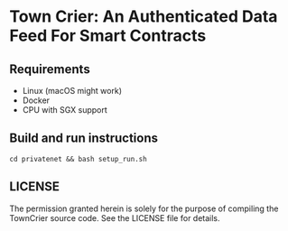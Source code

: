 # Town Crier: An Authenticated Data Feed For Smart Contracts

## Requirements

* Linux (macOS might work)
* Docker
* CPU with SGX support

## Build and run instructions

```
cd privatenet && bash setup_run.sh
```

LICENSE
-------

The permission granted herein is solely for the purpose of compiling the TownCrier source code.
See the LICENSE file for details.
